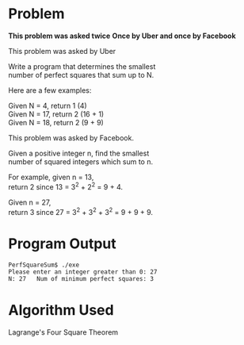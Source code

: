 # Problem

**This problem was asked twice**
**Once by Uber and once by Facebook**

This problem was asked by Uber

Write a program that determines the smallest\
number of perfect squares that sum up to N.

Here are a few examples:

Given N = 4, return 1 (4)\
Given N = 17, return 2 (16 + 1)\
Given N = 18, return 2 (9 + 9)

This problem was asked by Facebook.

Given a positive integer n, find the smallest\
number of squared integers which sum to n.

For example, given n = 13,\
return 2 since 13 = 3<sup>2</sup> + 2<sup>2</sup> = 9 + 4.

Given n = 27,\
return 3 since 27 = 3<sup>2</sup> + 3<sup>2</sup> + 3<sup>2</sup> = 9 + 9 + 9.

# Program Output

```
PerfSquareSum$ ./exe
Please enter an integer greater than 0: 27
N: 27   Num of minimum perfect squares: 3
```

# Algorithm Used

Lagrange's Four Square Theorem